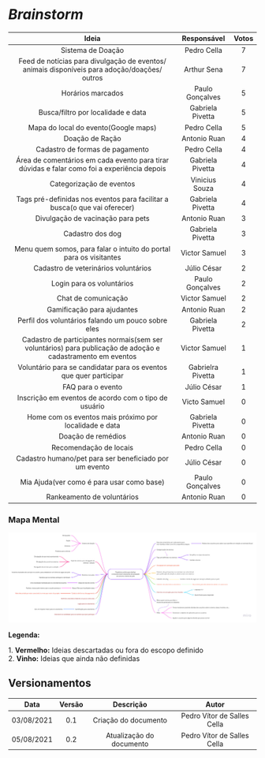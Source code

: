 # <i>Brainstorm</i>

|Ideia|Responsável|Votos|
|:--------:|:---:|:---:|
| Sistema de Doação| Pedro Cella | 7 |
| Feed de notícias para divulgação de eventos/ animais disponíveis para adoção/doações/ outros | Arthur Sena | 7 |
| Horários marcados | Paulo Gonçalves | 5 |
| Busca/filtro por localidade e data | Gabriela Pivetta | 5 |
| Mapa do local do evento(Google maps) | Pedro Cella | 5 |
| Doação de Ração | Antonio Ruan | 4 |
| Cadastro de formas de pagamento | Pedro Cella | 4 |
| Área de comentários em cada evento para tirar dúvidas e falar como foi a experiência depois | Gabriela Pivetta | 4 |
| Categorização de eventos | Vinicius Souza | 4 |
| Tags pré-definidas nos eventos para facilitar a busca(o que vai oferecer) | Gabriela Pivetta | 4 |
| Divulgação de vacinação para pets | Antonio Ruan | 3 |
| Cadastro dos dog | Gabriela Pivetta | 3 |
| Menu quem somos, para falar o intuito do portal para os visitantes | Victor Samuel | 3 |
| Cadastro de veterinários voluntários | Júlio César | 2 |
| Login para os voluntários | Paulo Gonçalves | 2 |
| Chat de comunicação | Victor Samuel | 2 |
| Gamificação para ajudantes | Antonio Ruan | 2 |
| Perfil dos voluntários falando um pouco sobre eles | Gabriela Pivetta | 2 |
| Cadastro de participantes normais(sem ser voluntários) para publicação de adoção e cadastramento em eventos | Victor Samuel | 1 |
| Voluntário para se candidatar para os eventos que quer participar | Gabrielra Pivetta | 1 |
| FAQ para o evento | Júlio César | 1 |
| Inscrição em eventos de acordo com o tipo de usuário | Victo Samuel | 0 |
| Home com os eventos mais próximo por localidade e data | Gabriela Pivetta | 0 |
| Doação de remédios | Antonio Ruan | 0 |
| Recomendação de locais | Pedro Cella | 0 |
| Cadastro humano/pet para ser beneficiado por um evento | Júlio César | 0 |
| Mia Ajuda(ver como é para usar como base) | Paulo Gonçalves | 0 |
| Rankeamento de voluntários | Antonio Ruan | 0 |

### Mapa Mental
![Mapa Mental](../images/MapaMental.jpg)

<p><b>Legenda:</b></p>
1. <b>Vermelho:</b> Ideias descartadas ou fora do escopo definido<br>
2. <b>Vinho:</b> Ideias que ainda não definidas

## Versionamentos

|Data|Versão|Descrição|Autor|
|:--------:|:---:|:-------------------: |:-----------------------:|
|03/08/2021| 0.1 | Criação do documento | Pedro Vítor de Salles Cella |
|05/08/2021| 0.2 | Atualização do documento | Pedro Vítor de Salles Cella |  